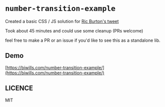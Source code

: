 # `number-transition-example`

Created a basic CSS / JS solution for [Ric Burton's tweet](https://twitter.com/ricburton/status/1248312683163574272)

Took about 45 minutes and could use some cleanup (PRs welcome)

feel free to make a PR or an issue if you'd like to see this as a standalone lib.

## Demo

[https://biwills.com/number-transition-example/](https://biwills.com/number-transition-example/)

## LICENCE

MIT

